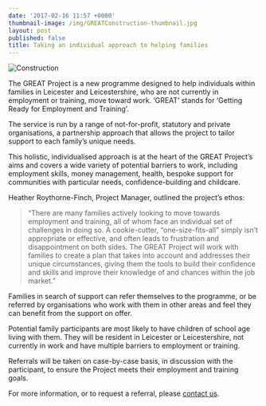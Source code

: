 ```yaml
---
date: '2017-02-16 11:57 +0000'
thumbnail-image: /img/GREATConstruction-thumbnail.jpg
layout: post
published: false
title: Taking an individual approach to helping families
---
```

![Construction]({{site.baseurl}}/img/GREATConstruction-fullsize-web.jpg)

The GREAT Project is a new programme designed to help individuals within families in Leicester and Leicestershire, who are not currently in employment or training, move toward work. ‘GREAT’ stands for ‘Getting Ready for Employment and Training’.

The service is run by a range of not-for-profit, statutory and private organisations, a partnership approach that allows the project to tailor support to each family’s unique needs.

This holistic, individualised approach is at the heart of the GREAT Project’s aims and covers a wide variety of potential barriers to work, including employment skills, money management, health, bespoke support for communities with particular needs, confidence-building and childcare. 

Heather Roythorne-Finch, Project Manager, outlined the project’s ethos: 

> “There are many families actively looking to move towards employment and training, all of whom face an individual set of challenges in doing so. A cookie-cutter, “one-size-fits-all” simply isn’t appropriate or effective, and often leads to frustration and disappointment on both sides. The GREAT Project will work with families to create a plan that takes into account and addresses their unique circumstances, giving them the tools to build their confidence and skills and improve their knowledge of and chances within the job market.”

Families in search of support can refer themselves to the programme, or be referred by organisations who work with them in other areas and feel they can benefit from the support on offer. 

Potential family participants are most likely to have children of school age living with them. They will be resident in Leicester or Leicestershire, not currently in work and have multiple barriers to employment or training.

Referrals will be taken on case-by-case basis, in discussion with the participant, to ensure the Project meets their employment and training goals.

For more information, or to request a referral, please [contact us](http://www.greatproject.org.uk/contact/). 


